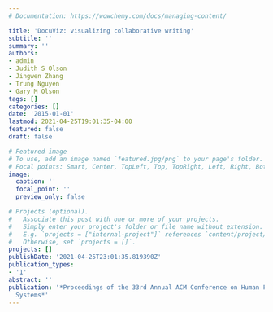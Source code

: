 ```yaml
---
# Documentation: https://wowchemy.com/docs/managing-content/

title: 'DocuViz: visualizing collaborative writing'
subtitle: ''
summary: ''
authors:
- admin
- Judith S Olson
- Jingwen Zhang
- Trung Nguyen
- Gary M Olson
tags: []
categories: []
date: '2015-01-01'
lastmod: 2021-04-25T19:01:35-04:00
featured: false
draft: false

# Featured image
# To use, add an image named `featured.jpg/png` to your page's folder.
# Focal points: Smart, Center, TopLeft, Top, TopRight, Left, Right, BottomLeft, Bottom, BottomRight.
image:
  caption: ''
  focal_point: ''
  preview_only: false

# Projects (optional).
#   Associate this post with one or more of your projects.
#   Simply enter your project's folder or file name without extension.
#   E.g. `projects = ["internal-project"]` references `content/project/deep-learning/index.md`.
#   Otherwise, set `projects = []`.
projects: []
publishDate: '2021-04-25T23:01:35.819390Z'
publication_types:
- '1'
abstract: ''
publication: '*Proceedings of the 33rd Annual ACM Conference on Human Factors in Computing
  Systems*'
---
```

